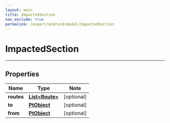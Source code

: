 ```yaml
---
layout: main
title: ImpactedSection
nav_exclude: true
permalink: /expert/android/model/ImpactedSection
---
```


# ImpactedSection

---

## Properties

Name | Type | Note
---- | ---- | ----
**routes** | [**List&lt;Route&gt;**](Route.md) | [optional] 
**to** | [**PtObject**](PtObject.md) | [optional] 
**from** | [**PtObject**](PtObject.md) | [optional] 

